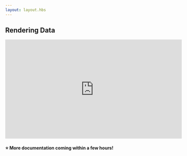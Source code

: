 ```yaml
---
layout: layout.hbs
---
```


## Rendering Data

<iframe width="560" height="315" src="https://www.youtube-nocookie.com/embed/Mi4cB2Hsafc" frameborder="0" allow="accelerometer; autoplay; encrypted-media; gyroscope; picture-in-picture" allowfullscreen></iframe>

#### ⭐️ More documentation coming within a few hours! 

